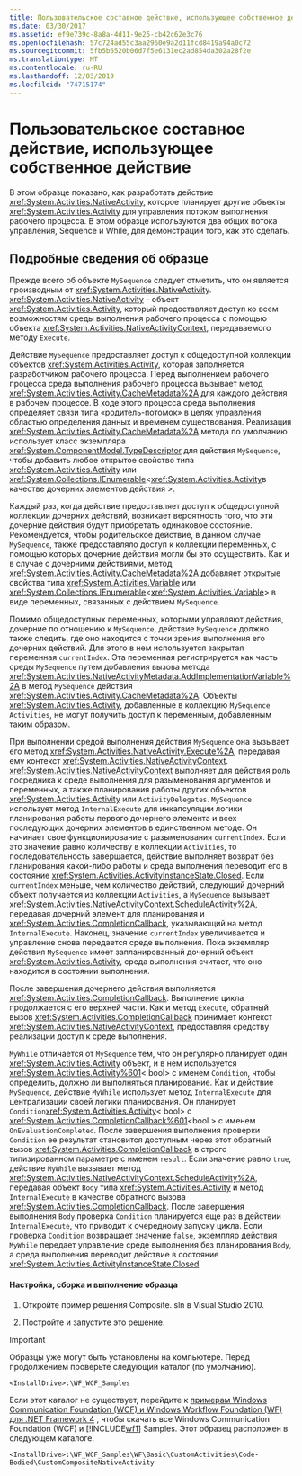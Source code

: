 ```yaml
---
title: Пользовательское составное действие, использующее собственное действие
ms.date: 03/30/2017
ms.assetid: ef9e739c-8a8a-4d11-9e25-cb42c62e3c76
ms.openlocfilehash: 57c724ad55c3aa2960e9a2d11fcd8419a94a0c72
ms.sourcegitcommit: 5fb5b6520b06d7f5e6131ec2ad854da302a28f2e
ms.translationtype: MT
ms.contentlocale: ru-RU
ms.lasthandoff: 12/03/2019
ms.locfileid: "74715174"
---
```

# <a name="custom-composite-using-native-activity"></a>Пользовательское составное действие, использующее собственное действие
В этом образце показано, как разработать действие <xref:System.Activities.NativeActivity>, которое планирует другие объекты <xref:System.Activities.Activity> для управления потоком выполнения рабочего процесса. В этом образце используются два общих потока управления, Sequence и While, для демонстрации того, как это сделать.

## <a name="sample-details"></a>Подробные сведения об образце
 Прежде всего об объекте `MySequence` следует отметить, что он является производным от <xref:System.Activities.NativeActivity>. <xref:System.Activities.NativeActivity> - объект <xref:System.Activities.Activity>, который предоставляет доступ ко всем возможностям среды выполнения рабочего процесса с помощью объекта <xref:System.Activities.NativeActivityContext>, передаваемого методу `Execute`.

 Действие `MySequence` предоставляет доступ к общедоступной коллекции объектов <xref:System.Activities.Activity>, которая заполняется разработчиком рабочего процесса. Перед выполнением рабочего процесса среда выполнения рабочего процесса вызывает метод <xref:System.Activities.Activity.CacheMetadata%2A> для каждого действия в рабочем процессе. В ходе этого процесса среда выполнения определяет связи типа «родитель-потомок» в целях управления областью определения данных и временем существования. Реализация <xref:System.Activities.Activity.CacheMetadata%2A> метода по умолчанию использует класс экземпляра <xref:System.ComponentModel.TypeDescriptor> для действия `MySequence`, чтобы добавить любое открытое свойство типа <xref:System.Activities.Activity> или <xref:System.Collections.IEnumerable>\<<xref:System.Activities.Activity>в качестве дочерних элементов действия >.

 Каждый раз, когда действие предоставляет доступ к общедоступной коллекции дочерних действий, возникает вероятность того, что эти дочерние действия будут приобретать одинаковое состояние. Рекомендуется, чтобы родительское действие, в данном случае `MySequence`, также предоставляло доступ к коллекции переменных, с помощью которых дочерние действия могли бы это осуществить. Как и в случае с дочерними действиями, метод <xref:System.Activities.Activity.CacheMetadata%2A> добавляет открытые свойства типа <xref:System.Activities.Variable> или <xref:System.Collections.IEnumerable>\<<xref:System.Activities.Variable>> в виде переменных, связанных с действием `MySequence`.

 Помимо общедоступных переменных, которыми управляют действия, дочерние по отношению к `MySequence`, действие `MySequence` должно также следить, где оно находится с точки зрения выполнения его дочерних действий. Для этого в нем используется закрытая переменная `currentIndex`. Эта переменная регистрируется как часть среды `MySequence` путем добавления вызова метода <xref:System.Activities.NativeActivityMetadata.AddImplementationVariable%2A> в метод `MySequence` действия <xref:System.Activities.Activity.CacheMetadata%2A>. Объекты <xref:System.Activities.Activity>, добавленные в коллекцию `MySequence` `Activities`, не могут получить доступ к переменным, добавленным таким образом.

 При выполнении средой выполнения действия `MySequence` она вызывает его метод <xref:System.Activities.NativeActivity.Execute%2A>, передавая ему контекст <xref:System.Activities.NativeActivityContext>. <xref:System.Activities.NativeActivityContext> выполняет для действия роль посредника к среде выполнения для разыменования аргументов и переменных, а также планирования работы других объектов <xref:System.Activities.Activity> или `ActivityDelegates`. `MySequence` использует метод `InternalExecute` для инкапсуляции логики планирования работы первого дочернего элемента и всех последующих дочерних элементов в единственном методе. Он начинает свое функционирование с разыменования `currentIndex`. Если это значение равно количеству в коллекции `Activities`, то последовательность завершается, действие выполняет возврат без планирования какой-либо работы и среда выполнения переводит его в состояние <xref:System.Activities.ActivityInstanceState.Closed>. Если `currentIndex` меньше, чем количество действий, следующий дочерний объект получается из коллекции `Activities`, а `MySequence` вызывает <xref:System.Activities.NativeActivityContext.ScheduleActivity%2A>, передавая дочерний элемент для планирования и <xref:System.Activities.CompletionCallback>, указывающий на метод `InternalExecute`. Наконец, значение `currentIndex` увеличивается и управление снова передается среде выполнения. Пока экземпляр действия `MySequence` имеет запланированный дочерний объект <xref:System.Activities.Activity>, среда выполнения считает, что оно находится в состоянии выполнения.

 После завершения дочернего действия выполняется <xref:System.Activities.CompletionCallback>. Выполнение цикла продолжается с его верхней части. Как и метод `Execute`, обратный вызов <xref:System.Activities.CompletionCallback> принимает контекст <xref:System.Activities.NativeActivityContext>, предоставляя средству реализации доступ к среде выполнения.

 `MyWhile` отличается от `MySequence` тем, что он регулярно планирует один <xref:System.Activities.Activity> объект, и в нем используется <xref:System.Activities.Activity%601>< bool\> с именем `Condition`, чтобы определить, должно ли выполняться планирование. Как и действие `MySequence`, действие `MyWhile` использует метод `InternalExecute` для централизации своей логики планирования. Он планирует `Condition`<xref:System.Activities.Activity>< bool\> с <xref:System.Activities.CompletionCallback%601>\<bool > с именем `OnEvaluationCompleted`. После завершения выполнения проверки `Condition` ее результат становится доступным через этот обратный вызов <xref:System.Activities.CompletionCallback> в строго типизированном параметре с именем `result`. Если значение равно `true`, действие `MyWhile` вызывает метод <xref:System.Activities.NativeActivityContext.ScheduleActivity%2A>, передавая объект `Body` типа <xref:System.Activities.Activity> и метод `InternalExecute` в качестве обратного вызова <xref:System.Activities.CompletionCallback>. После завершения выполнения `Body` проверка `Condition` планируется еще раз в действии `InternalExecute`, что приводит к очередному запуску цикла. Если проверка `Condition` возвращает значение `false`, экземпляр действия `MyWhile` передает управление среде выполнения без планирования `Body`, а среда выполнения переводит действие в состояние <xref:System.Activities.ActivityInstanceState.Closed>.

#### <a name="to-set-up-build-and-run-the-sample"></a>Настройка, сборка и выполнение образца

1. Откройте пример решения Composite. sln в Visual Studio 2010.

2. Постройте и запустите это решение.

> [!IMPORTANT]
> Образцы уже могут быть установлены на компьютере. Перед продолжением проверьте следующий каталог (по умолчанию).  
>   
> `<InstallDrive>:\WF_WCF_Samples`  
>   
> Если этот каталог не существует, перейдите к [примерам Windows Communication Foundation (WCF) и Windows Workflow Foundation (WF) для .NET Framework 4](https://www.microsoft.com/download/details.aspx?id=21459) , чтобы скачать все Windows Communication Foundation (WCF) и [!INCLUDE[wf1](../../../../includes/wf1-md.md)] Samples. Этот образец расположен в следующем каталоге.  
>   
> `<InstallDrive>:\WF_WCF_Samples\WF\Basic\CustomActivities\Code-Bodied\CustomCompositeNativeActivity`
